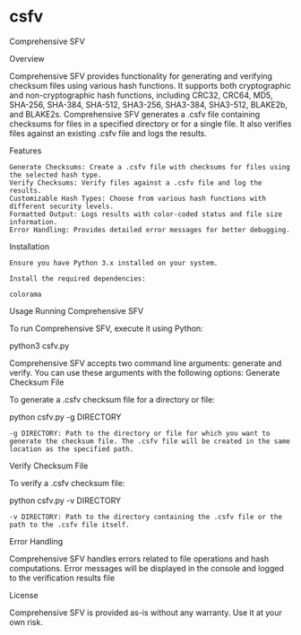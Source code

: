# csfv
Comprehensive SFV

Overview

Comprehensive SFV provides functionality for generating and verifying checksum files using various hash functions. It supports both cryptographic and non-cryptographic hash functions, including CRC32, CRC64, MD5, SHA-256, SHA-384, SHA-512, SHA3-256, SHA3-384, SHA3-512, BLAKE2b, and BLAKE2s. Comprehensive SFV generates a .csfv file containing checksums for files in a specified directory or for a single file. It also verifies files against an existing .csfv file and logs the results.

Features

    Generate Checksums: Create a .csfv file with checksums for files using the selected hash type.
    Verify Checksums: Verify files against a .csfv file and log the results.
    Customizable Hash Types: Choose from various hash functions with different security levels.
    Formatted Output: Logs results with color-coded status and file size information.
    Error Handling: Provides detailed error messages for better debugging.

Installation

    Ensure you have Python 3.x installed on your system.

    Install the required dependencies:

    colorama

Usage
Running Comprehensive SFV

To run Comprehensive SFV, execute it using Python:

python3 csfv.py

Comprehensive SFV accepts two command line arguments: generate and verify. You can use these arguments with the following options:
Generate Checksum File

To generate a .csfv checksum file for a directory or file:

python csfv.py -g DIRECTORY

    -g DIRECTORY: Path to the directory or file for which you want to generate the checksum file. The .csfv file will be created in the same location as the specified path.

Verify Checksum File

To verify a .csfv checksum file:

python csfv.py -v DIRECTORY

    -v DIRECTORY: Path to the directory containing the .csfv file or the path to the .csfv file itself.

Error Handling

Comprehensive SFV handles errors related to file operations and hash computations. Error messages will be displayed in the console and logged to the verification results file

License

Comprehensive SFV is provided as-is without any warranty. Use it at your own risk.
